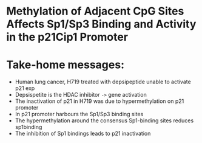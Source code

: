 # Methylation of Adjacent CpG Sites Affects Sp1/Sp3 Binding and Activity in the p21Cip1 Promoter

# Take-home messages:
* Human lung cancer, H719 treated with depsipeptide unable to activate p21 exp
* Depsispetite is the HDAC inhibitor `->` gene activation
* The inactivation of p21 in H719 was due to hypermethylation on p21 promoter
* In p21 promoter harbours the Sp1/Sp3 binding sites
* The hypermethylation around the consensus Sp1-binding sites reduces sp1binding
* The inhibition of Sp1 bindings leads to p21 inactivation
